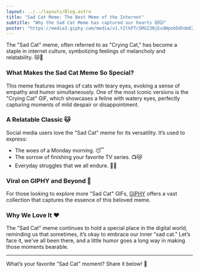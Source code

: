 ```yaml
---
layout: ../../layouts/Blog.astro
title: "Sad Cat Meme: The Best Meme of the Internet"
subtitle: "Why the Sad Cat Meme has captured our hearts 😿🐱"
poster: "https://media3.giphy.com/media/v1.Y2lkPTc5MGI3NjExdWpobDdhdmE2MXZrNThya2NzMHVzcW8yZ21wZjd6MG5jY3EzemhjZCZlcD12MV9pbnRlcm5hbF9naWZfYnlfaWQmY3Q9Zw/GVS2thIY8oaWc/giphy.gif"
---
```


The "Sad Cat" meme, often referred to as "Crying Cat," has become a staple in internet culture, symbolizing feelings of melancholy and relatability. 😿🐾

### What Makes the Sad Cat Meme So Special?
This meme features images of cats with teary eyes, evoking a sense of empathy and humor simultaneously. One of the most iconic versions is the "Crying Cat" GIF, which showcases a feline with watery eyes, perfectly capturing moments of mild despair or disappointment.

### A Relatable Classic 🐱
Social media users love the "Sad Cat" meme for its versatility. It’s used to express:
- The woes of a Monday morning. 😴
- The sorrow of finishing your favorite TV series. 📺😿
- Everyday struggles that we all endure. 🍕💔

### Viral on GIPHY and Beyond 🎥
For those looking to explore more "Sad Cat" GIFs, [GIPHY](https://giphy.com/explore/sad-cat-meme) offers a vast collection that captures the essence of this beloved meme.

### Why We Love It ❤️
The "Sad Cat" meme continues to hold a special place in the digital world, reminding us that sometimes, it’s okay to embrace our inner "sad cat." Let’s face it, we’ve all been there, and a little humor goes a long way in making those moments bearable.

---

What’s your favorite "Sad Cat" moment? Share it below! 🐾
